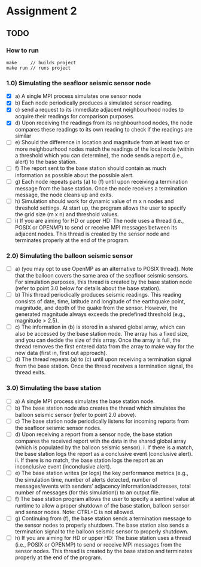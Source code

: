 # Assignment 2

## TODO

### How to run
```
make     // builds project
make run // runs project
```

### 1.0) Simulating the seafloor seismic sensor node
- [x] a) A single MPI process simulates one sensor node
- [x] b) Each node periodically produces a simulated sensor reading.
- [x] c) send a request to its immediate adjacent neighbourhood nodes to acquire their readings for comparison purposes.
- [x] d) Upon receiving the readings from its neighbourhood nodes, the node compares these readings to its own reading to check if the readings are similar
- [ ] e) Should the difference in location and magnitude from at least two or more neighbourhood nodes
match the readings of the local node (within a threshold which you can determine), the node sends a
report (i.e., alert) to the base station. 
- [ ] f) The report sent to the base station should contain as much information as possible about the possible
alert. 
- [ ] g) Each node repeats parts (a) to (f) until upon receiving a termination message from the base station.
Once the node receives a termination message, the node cleans up and exits.
- [ ] h) Simulation should work for dynamic value of m x n nodes and threshold settings. At start up, the
program allows the user to specify the grid size (m x n) and threshold values.
- [ ] i) If you are aiming for HD or upper HD: The node uses a thread (i.e., POSIX or OPENMP) to send or
receive MPI messages between its adjacent nodes. This thread is created by the sensor node and
terminates properly at the end of the program.

### 2.0) Simulating the balloon seismic sensor
- [ ] a) (you may opt to use OpenMP as an alternative to POSIX thread). Note that the balloon covers the
same area of the seafloor seismic sensors. For simulation purposes, this thread is created by the base
station node (refer to point 3.0 below for details about the base station).
- [ ] b) This thread periodically produces seismic readings. This reading consists of date, time, latitude and
longitude of the earthquake point, magnitude, and depth of the quake from the sensor. However, the
generated magnitude always exceeds the predefined threshold (e.g., magnitude > 2.5). 
- [ ] c) The information in (b) is stored in a shared global array, which can also be accessed by the base
station node. The array has a fixed size, and you can decide the size of this array. Once the array is
full, the thread removes the first entered data from the array to make way for the new data (first in, first
out approach).
- [ ] d) The thread repeats (a) to (c) until upon receiving a termination signal from the base station. Once the
thread receives a termination signal, the thread exits.

### 3.0) Simulating the base station
- [ ] a) A single MPI process simulates the base station node.
- [ ] b) The base station node also creates the thread which simulates the balloon seismic sensor (refer to
point 2.0 above).
- [ ] c) The base station node periodically listens for incoming reports from the seafloor seismic sensor
nodes.
- [ ] d) Upon receiving a report from a sensor node, the base station compares the received report with the
data in the shared global array (which is populated by the balloon seismic sensor). i. If there is a match, the base station logs the report as a conclusive event (conclusive alert). ii. If there is no match, the base station logs the report as an inconclusive event (inconclusive
alert).
- [ ] e) The base station writes (or logs) the key performance metrics (e.g., the simulation time, number of
alerts detected, number of messages/events with senders’ adjacency information/addresses, total
number of messages (for this simulation)) to an output file. 
- [ ] f) The base station program allows the user to specify a sentinel value at runtime to allow a proper shutdown of the base station, balloon sensor and sensor nodes. Note: CTRL+C is not allowed.
- [ ] g) Continuing from (f), the base station sends a termination message to the sensor nodes to properly
shutdown. The base station also sends a termination signal to the balloon seismic sensor to properly
shutdown.
- [ ] h) If you are aiming for HD or upper HD: The base station uses a thread (i.e., POSIX or OPENMP) to
send or receive MPI messages from the sensor nodes. This thread is created by the base station and
terminates properly at the end of the program.
